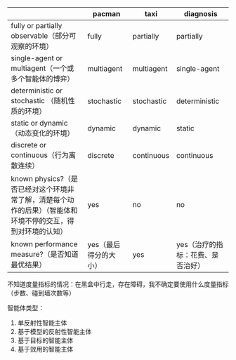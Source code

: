 |                                                              | pacman                | taxi       | diagnosis                         |
| ------------------------------------------------------------ | --------------------- | ---------- | --------------------------------- |
| fully or partially observable（部分可观察的环境）            | fully                 | partially  | partially                         |
| single-agent or multiagent（一个或多个智能体的博弈）         | multiagent            | multiagent | single-agent                      |
| deterministic or stochastic （随机性质的环境）               | stochastic            | stochastic | deterministic                     |
| static or dynamic（动态变化的环境）                          | dynamic               | dynamic    | static                            |
| discrete or continuous（行为离散连续）                       | discrete              | continuous | continuous                        |
| known physics?（是否已经对这个环境非常了解，清楚每个动作的后果）（智能体和环境不停的交互，得到对环境的认知） | yes                   | no         | no                                |
| known performance measure?（是否知道最优结果）               | yes（最后得分的大小） | yes        | yes（治疗的指标：花费、是否治好） |

不知道度量指标的情况：在黑盒中行走，存在障碍，我不确定要使用什么度量指标（步数、碰到墙次数等）

智能体类型：

1. 单反射性智能主体
2. 基于模型的反射性智能主体
3. 基于目标的智能主体
4. 基于效用的智能主体
